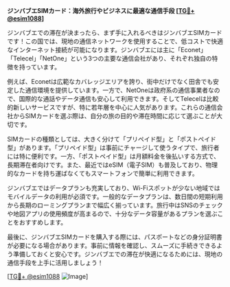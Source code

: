 **ジンバブエSIMカード：海外旅行やビジネスに最適な通信手段 [[TG💪+ @esim1088](https://t.me/s/esim1088)]**

ジンバブエでの滞在が決まったら、まず手に入れるべきはジンバブエSIMカードです！この国では、現地の通信ネットワークを使用することで、低コストで快適なインターネット接続が可能になります。ジンバブエには主に「Econet」「Telecel」「NetOne」という3つの主要な通信会社があり、それぞれ独自の特徴を持っています。

例えば、Econetは広範なカバレッジエリアを誇り、街中だけでなく田舎でも安定した通信環境を提供しています。一方で、NetOneは政府系の通信事業者なので、国際的な通話やデータ通信も安心して利用できます。そしてTelecelは比較的新しいサービスですが、特に若年層を中心に人気があります。これらの通信会社からSIMカードを選ぶ際は、自分の旅の目的や滞在時間に応じて選ぶことが大切です。

SIMカードの種類としては、大きく分けて「プリペイド型」と「ポストペイド型」があります。「プリペイド型」は事前にチャージして使うタイプで、旅行者には特に便利です。一方、「ポストペイド型」は月額料金を後払いする方式で、長期滞在者向けです。また、最近ではeSIM（電子SIM）も普及しており、物理的なカードを持ち運ばなくてもスマートフォンで簡単に利用できます。

ジンバブエではデータプランも充実しており、Wi-Fiスポットが少ない地域ではモバイルデータの利用が必須です。一般的なデータプランは、数日間の短期利用から長期のローミングプランまで幅広く揃っています。旅行中はSNSのチェックや地図アプリの使用頻度が高まるので、十分なデータ容量があるプランを選ぶことをおすすめします。

最後に、ジンバブエSIMカードを購入する際には、パスポートなどの身分証明書が必要になる場合があります。事前に情報を確認し、スムーズに手続きできるよう準備しておくと安心です。ジンバブエでの滞在が快適になるためには、現地の通信手段を上手に活用しましょう！

[[TG💪+ @esim1088](https://t.me/s/esim1088) ![Image](https://i.postimg.cc/Y0z9fWf4/image.png)]